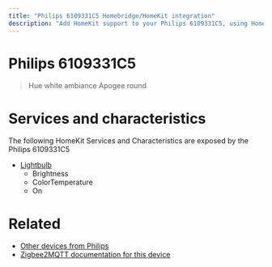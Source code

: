 ```yaml
---
title: "Philips 6109331C5 Homebridge/HomeKit integration"
description: "Add HomeKit support to your Philips 6109331C5, using Homebridge, Zigbee2MQTT and homebridge-z2m."
---
```

<!---
This file has been GENERATED using src/docgen/docgen.ts
DO NOT EDIT THIS FILE MANUALLY!
-->
# Philips 6109331C5
> Hue white ambiance Apogee round


# Services and characteristics
The following HomeKit Services and Characteristics are exposed by
the Philips 6109331C5

* [Lightbulb](../../light.md)
  * Brightness
  * ColorTemperature
  * On


# Related
* [Other devices from Philips](../index.md#philips)
* [Zigbee2MQTT documentation for this device](https://www.zigbee2mqtt.io/devices/6109331C5.html)